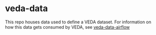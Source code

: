 # veda-data

This repo houses data used to define a VEDA dataset. For information on how this data gets consumed by VEDA, see [veda-data-airflow](https://github.com/NASA-IMPACT/veda-data-airflow)